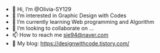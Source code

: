 - 👋 Hi, I’m @Olivia-SY129
- 👀 I’m interested in Graphic Design with Codes
- 🌱 I’m currently learning Web programming and Algorithm
- 💞️ I’m looking to collaborate on ...
- 📫 How to reach me sie94@naver.com
- 🎨 My blog: https://designwithcode.tistory.com/

<!---
Olivia-SY129/Olivia-SY129 is a ✨ special ✨ repository because its `README.md` (this file) appears on your GitHub profile.
You can click the Preview link to take a look at your changes.
--->
